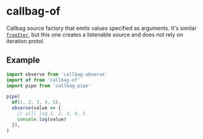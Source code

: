 # callbag-of

Callbag source factory that emits values specified as arguments. It's similar [`fromIter`](https://github.com/staltz/callbag-from-iter/), but this one creates a listenable source and does not rely on iteration protol.

## Example

```js
import observe from 'callbag-observe'
import of from 'callbag-of'
import pipe from 'callbag-pipe'

pipe(
  of(1, 2, 3, 4, 5),
  observe(value => {
    // will log 1, 2, 3, 4, 5
    console.log(value)
  }),
)
```
